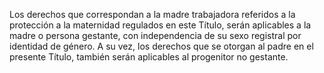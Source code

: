 Los derechos que correspondan a la madre trabajadora referidos a la protección a la maternidad regulados en este Título, serán aplicables a la madre o persona gestante, con independencia de su sexo registral por identidad de género. A su vez, los derechos que se otorgan al padre en el presente Título, también serán aplicables al progenitor no gestante.